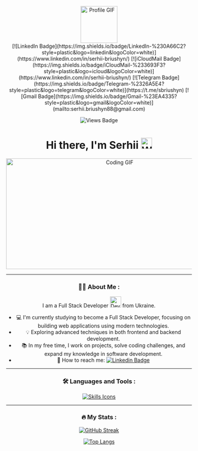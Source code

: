 <div align="center"> 
  <div>
    <img src="https://media.giphy.com/media/M9gbBd9nbDrOTu1Mqx/giphy.gif" width="100" alt="Profile GIF"/>
  </div>
  
  <div>
    [![LinkedIn Badge](https://img.shields.io/badge/LinkedIn-%230A66C2?style=plastic&logo=linkedin&logoColor=white)](https://www.linkedin.com/in/serhii-briushyn/) 
    [![iCloudMail Badge](https://img.shields.io/badge/iCloudMail-%233693F3?style=plastic&logo=icloud&logoColor=white)](https://www.linkedin.com/in/serhii-briushyn/) 
    [![Telegram Badge](https://img.shields.io/badge/Telegram-%2326A5E4?style=plastic&logo=telegram&logoColor=white)](https://t.me/sbriushyn) 
    [![Gmail Badge](https://img.shields.io/badge/Gmail-%23EA4335?style=plastic&logo=gmail&logoColor=white)](mailto:serhii.briushyn88@gmail.com)
  <div/>

  ![Views Badge](https://komarev.com/ghpvc/?username=Serhii-Briushyn&style=plastic&color=blueviolet&abbreviated=true)

  <h1>
    Hi there, I'm Serhii
    <img src="https://media.giphy.com/media/hvRJCLFzcasrR4ia7z/giphy.gif" width="30px" alt="Waving Hand"/>
  </h1>

  <div>
    <img src="https://media.giphy.com/media/dWesBcTLavkZuG35MI/giphy.gif" width="600" height="300" alt="Coding GIF"/>
  </div>
</div>

---

### :man_technologist: About Me :

I am a Full Stack Developer <img src="https://media.giphy.com/media/WUlplcMpOCEmTGBtBW/giphy.gif" width="30" alt="Developer Icon"> from Ukraine.

- 💻 I'm currently studying to become a Full Stack Developer, focusing on building web applications using modern technologies.
- 💡 Exploring advanced techniques in both frontend and backend development.
- 📚 In my free time, I work on projects, solve coding challenges, and expand my knowledge in software development.
- 🔗 How to reach me: [![Linkedin Badge](https://img.shields.io/badge/LinkedIn-%230A66C2?style=plastic&logo=linkedin&logoColor=white)](https://www.linkedin.com/in/serhii-briushyn/)

---

### :hammer_and_wrench: Languages and Tools :

[![Skills Icons](https://skillicons.dev/icons?i=react,html,css,js,redux,nodejs,ts,npm,github,git,figma,vercel,vscode,vite)](https://skillicons.dev)

---

### :fire: My Stats :

[![GitHub Streak](https://streak-stats.demolab.com?user=Serhii-Briushyn&theme=dark&date_format=j%20M%5B%20Y%5D)](https://git.io/streak-stats)

[![Top Langs](https://github-readme-stats.vercel.app/api/top-langs/?username=Serhii-Briushyn&layout=compact&theme=vision-friendly-dark)](https://github.com/anuraghazra/github-readme-stats)
